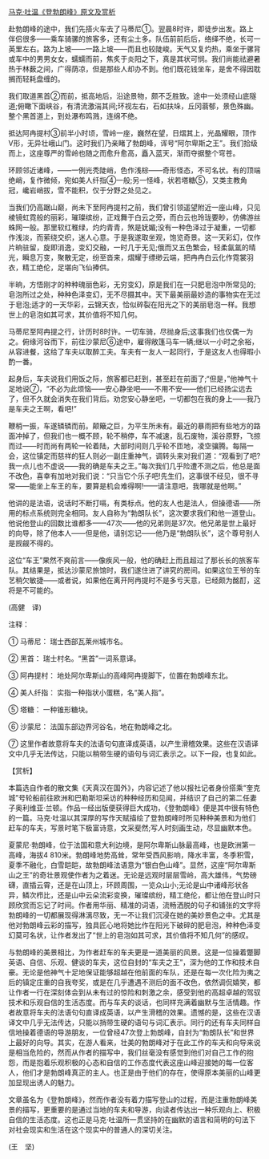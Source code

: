 [马克·吐温《登勃朗峰》原文及赏析](https://www.vrrw.net/wx/12167.html)

赴勃朗峰的途中，我们先搭火车去了马蒂尼①。翌晨8时许，即徒步出发。路上伴侣很多——乘车骑骡的旅客多，还有尘土多。队伍前前后后，络绎不绝，长可一英里左右。路为上坡——一路上坡——而且也较陡峻。天气又复灼热，乘坐于骡背或车中的男男女女，蠕蠕而前，焦炙于炎阳之下，真是其状可悯。我们尚能祛避暑热于林薮之间，广得荫凉，但是那些人却办不到。他们既花钱坐车，是舍不得因耽搁而轻耗盘缠的。

我们取道黑首②而前，抵高地后，沿途景物，颇不乏胜致。途中一处须经山底隧道;俯瞰下面峡谷，有清流激湍其间;环视左右，石如扶垛，丘冈蓊郁，景色殊幽。整个黑首道上，到处瀑布鸣溅，连绵不绝。

抵达阿冉提村③前半小时顷，雪岭一座，巍然在望，日熠其上，光晶耀眼，顶作V形，无异壮峨山门。这时我们乃亲睹了勃朗峰，诨号“阿尔卑斯之王”。我们拾级而上，这座尊严的雪岭也随之而愈升愈高，矗入蓝天，渐而夺据整个穹苍。

环顾邻近诸峰，——一例光秃陡峭，色作浅棕——奇形怪态，不可名状。有的顶端绝峭，复作微倾，宛如美人纤指④一般;另一怪峰，状若塔糖⑤，又类主教角冠，巉岩峭拔，雪不能积，仅于分野之处见之。



当我们仍高踞山巅，尚未下至阿冉提村之前，我们曾引领遥望附近一座山峰，只见棱镜虹霓般的丽彩，璀璨缤纷，正戏舞于白云之旁，而白云也玲珑要眇，仿佛游丝蛛网一般。那里软红稚绿，灼灼青青，煞是妩媚;没有一种色泽过于凝重，一切都作浅淡，而萦绕交织，迷人心意。于是我遂取坐观，饱览奇景。这一天彩幻，仅作片晌驻留，旋即消逸，变幻交融，一时几于无见;俄而又五色繁会，轻柔氤氲的晴光，瞬息万变，聚散无定，纷至沓来，熠耀于缥缈云端，把冉冉白云化作霓裳羽衣，精工绝伦，足堪向飞仙捧供。

半晌，方悟刚才的种种瑰丽色彩，无穷变幻，原是我们在一只肥皂泡中所常见的;皂泡所过之处，种种色泽变幻，无不尽摄其中。天下最美丽最妙造的事物实在无过于皂泡;适才的一天华彩，云锦天衣，恰似碎裂在阳光之下的美丽皂泡一样。我想世上的皂泡如其可求，其价值将不知几何。

马蒂尼至阿冉提之行，计历时8时许。一切车骑，尽抛身后;这事我们也仅偶一为之。俯缘河谷而下，前往沙蒙尼⑥途中，雇得敞篷马车一辆;继以一小时之余裕，从容进餐，这给了车夫以取醉工夫。车夫有一友人一起同行，于是这友人也得暇小酌一番。

起身后，车夫说我们用饭之际，旅客都已赶到，甚至赶在前面了;“但是，”他神气十足地说⑦，“不必为此烦恼——安心静坐吧——不用不安——他们已经扬尘远去了，但不久就会消失在我们背后。劝您安心静坐吧，一切都包在我的身上——我乃是车夫之王啊，看吧!”

鞭梢一振，车遂辚辚而前。颠簸之巨，为平生所未有。最近的暴雨把有些地方的路面冲掉了，但我们也一概不顾，轮不稍停，车不减速，乱石废物，溪谷原野，飞掠而过——时而尚有两轮一轮着陆，大部时间则几乎轮不匝地，凌空骧腾。每隔一会，这位镇定而慈祥的狂人则必一副庄重神气，调转头来对我们道：“观看到了吧?我一点儿也不虚说——我的确是车夫之王。”每次我们几乎险遭不测之后，他总是面不改色，喜幸有加地对我们说：“只当它个乐子吧!先生们，这事很不经见，很不寻常——能坐上车王的车，要算是机会难得啊!——请注意吧，我哪就是他啊。”

他讲的是法语，说话时不断打嗝，有类标点。他的友人也是法人，但操德语——所用的标点系统则完全相同。友人自称为“勃朗队长”，这次要求我们和他一道登山。他说他登山的回数比谁都多——47次——他的兄弟则是37次。他兄弟是世上最好的向导，除了他本人——但是他，请别忘记——他乃是“勃朗队长”，这个尊号别人是觊觎不得的。

这位“车王”果然不爽前言——像疾风一般，他的确赶上而且超过了那长长的旅客车队。其结果是，抵达沙蒙尼旅馆时，我们遂住进了讲究的房间。如果这位王爷的车艺稍欠敏捷——或者说，如果他在离开阿冉提时不是多亏天意，已经颇为酩酊，这将是不可能的。

(高健　译)

注释：

① 马蒂尼： 瑞士西部瓦莱州城市名。

② 黑首： 瑞士村名。“黑首”一词系意译。

③ 阿冉提村： 地处阿尔卑斯山的高峰阿冉提脚下，位置在勃朗峰东北。

④ 美人纤指： 实指一种指状小蛋糕，名“美人指”。

⑤ 塔糖： 一种锥形糖块。

⑥ 沙蒙尼： 法国东部边界河谷名，地在勃朗峰之北。

⑦ 这里作者故意将车夫的法语句句直译成英语，以产生滑稽效果。这些在汉语译文中几乎无法传达，只能以稍带生硬的语句与词汇表示之。以下一段，也复如此。

【赏析】

本篇选自作者的散文集《天真汉在国外》，内容记述了他以报社记者身份搭乘“奎克城”号轮船前往欧洲和巴勒斯坦采访的种种经历和见闻，并结识了自己的第二任妻子奥利维亚·兰顿。作品一经出版便获得巨大成功，《登勃朗峰》便是其中很有特色的一篇。马克·吐温以其深厚的写作天赋描绘了登勃朗峰时所见种种美景和为他们赶车的车夫，写景时笔下极富诗意，文采斐然;写人时刻画生动，尽显幽默本色。

夏蒙尼·勃朗峰，位于法国和意大利边境，是阿尔卑斯山脉最高峰，也是欧洲第一高峰，海拔4 810米。勃朗峰地势高耸，常年受西风影响，降水丰富，冬季积雪，夏季不融化，白雪皑皑，故勃朗峰法语意为“银白色山峰”。显然，这座“阿尔卑斯山之王”的奇壮景观使作者为之着迷。无论是远观时层层雪岭，高大雄伟，气势磅礴，直插云霄，还是在山顶上，环顾周围，一览众山小;无论是山中诸峰形状各异，鳞次栉比，还是山中云朵流彩变换，璀璨缤纷，精工绝伦，都让他在登山时只顾欣赏而忘记了时间。作者用华丽、精准的词语，流畅洒脱的句子和铺张的文字将勃朗峰的一切都展现得淋漓尽致，无一不让我们沉浸在她的美妙景色之中。尤其是他对勃朗峰云彩的描写，独具匠心地将她比作在阳光下破碎的肥皂泡，种种色泽变幻莫可名状，让作者发出了“世上的皂泡如其可求，其价值将不知几何”的感叹。

与勃朗峰的美景相比，为作者赶车的车夫更是一道美丽的风景。这是一位操着蹩脚英语、自信、乐观、健谈的车夫，这位自封的“车夫之王”，深为他的工作和技术自豪。无论是他神气十足地保证能够超越在他前面的车队，还是在每一次化险为夷之后的镇定庄重的自我夸奖，或是在几乎遭遇不测后的面不改色，依然调侃嬉笑，都让作者一行在深刻体会到从未有过的惊险和刺激之余，感受到他的高超卓越的驾驭技术和乐观自信的生活态度。而与车夫的谈话，也同样充满着幽默与生活情趣。作者故意将车夫的法语句句直译成英语，以产生滑稽的效果。遗憾的是，这些在汉语译文中几乎无法传达，只能以捎带生硬的语句与词汇表示。同行的还有车夫同样自信地操着德语的导游朋友，一位曾经47次登上勃朗峰，自封为“勃朗队长”和世界上最好的向导。其实，在游人看来，壮美的勃朗峰对于在此工作的车夫和向导来说是相当危险的，然而从作者的描写中，我们丝毫没有感觉到他们对自己工作的抱怨，而是抱着乐观积极的心态和自信的工作态度代表这座山峰迎接她的每一位客人，他们才是勃朗峰真正的主人。也正是由于他们的存在，使得原本美丽的山峰更加显现出诱人的魅力。

文章虽名为《登勃朗峰》，然而作者没有着力描写登山的过程，而是注重勃朗峰美景的描写，更重要的是通过当地的车夫和导游，向读者传达出一种乐观向上、积极自信的生活态度。这也正是马克·吐温所一贯坚持的在幽默的语言和简明的句法下对社会现实和生活在这个现实中的普通人的深切关注。

(王　坚)

